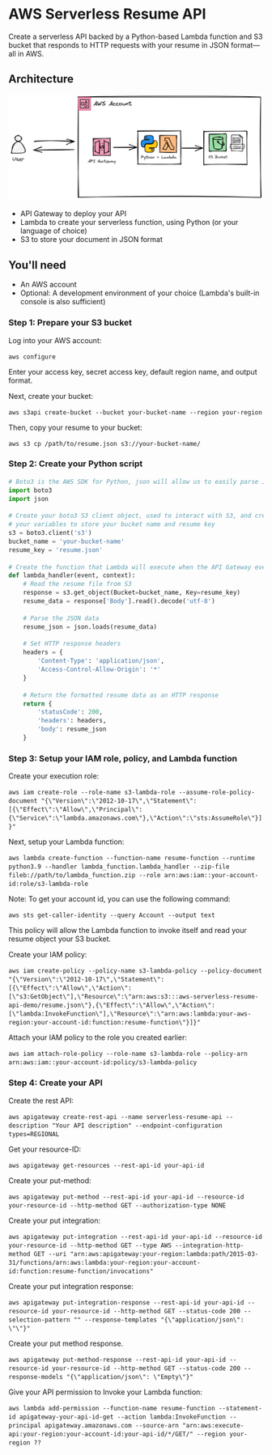 # AWS Serverless Resume API
Create a serverless API backed by a Python-based Lambda function and S3 bucket that responds to HTTP requests with your resume in JSON format—all in AWS. 

## Architecture

![Diagram](aws-serverless-resume-API-diagram.png)

* API Gateway to deploy your API
* Lambda to create your serverless function, using Python (or your language of choice)
* S3 to store your document in JSON format 

## You'll need
* An AWS account
* Optional: A development environment of your choice (Lambda's built-in console is also sufficient)

### Step 1: Prepare your S3 bucket
Log into your AWS account:

`aws configure`

Enter your access key, secret access key, default region name, and output format. 

Next, create your bucket:

`aws s3api create-bucket --bucket your-bucket-name --region your-region`

Then, copy your resume to your bucket:

`aws s3 cp /path/to/resume.json s3://your-bucket-name/`

### Step 2: Create your Python script

```python
# Boto3 is the AWS SDK for Python, json will allow us to easily parse JSON data
import boto3
import json

# Create your boto3 S3 client object, used to interact with S3, and create
# your variables to store your bucket name and resume key
s3 = boto3.client('s3')
bucket_name = 'your-bucket-name'
resume_key = 'resume.json'

# Create the function that Lambda will execute when the API Gateway event is triggered
def lambda_handler(event, context):
    # Read the resume file from S3
    response = s3.get_object(Bucket=bucket_name, Key=resume_key)
    resume_data = response['Body'].read().decode('utf-8')

    # Parse the JSON data
    resume_json = json.loads(resume_data)

    # Set HTTP response headers
    headers = {
        'Content-Type': 'application/json',
        'Access-Control-Allow-Origin': '*'
    }

    # Return the formatted resume data as an HTTP response
    return {
        'statusCode': 200,
        'headers': headers,
        'body': resume_json
    }
```

### Step 3: Setup your IAM role, policy, and Lambda function

Create your execution role:

` aws iam create-role --role-name s3-lambda-role --assume-role-policy-document "{\"Version\":\"2012-10-17\",\"Statement\":[{\"Effect\":\"Allow\",\"Principal\":{\"Service\":\"lambda.amazonaws.com\"},\"Action\":\"sts:AssumeRole\"}]}" `

Next, setup your Lambda function:

` aws lambda create-function --function-name resume-function --runtime python3.9 --handler lambda_function.lambda_handler --zip-file fileb://path/to/lambda_function.zip --role arn:aws:iam::your-account-id:role/s3-lambda-role `

Note: To get your account id, you can use the following command: 

` aws sts get-caller-identity --query Account --output text `

This policy will allow the Lambda function to invoke itself and read your resume object your S3 bucket. 

Create your IAM policy:

` aws iam create-policy --policy-name s3-lambda-policy --policy-document "{\"Version\":\"2012-10-17\",\"Statement\":[{\"Effect\":\"Allow\",\"Action\":[\"s3:GetObject\"],\"Resource\":\"arn:aws:s3:::aws-serverless-resume-api-demo/resume.json\"},{\"Effect\":\"Allow\",\"Action\":[\"lambda:InvokeFunction\"],\"Resource\":\"arn:aws:lambda:your-aws-region:your-account-id:function:resume-function\"}]}" `

Attach your IAM policy to the role you created earlier: 

` aws iam attach-role-policy --role-name s3-lambda-role --policy-arn arn:aws:iam::your-account-id:policy/s3-lambda-policy `

### Step 4: Create your API

Create the rest API:

` aws apigateway create-rest-api --name serverless-resume-api --description "Your API description" --endpoint-configuration types=REGIONAL `

Get your resource-ID:

`aws apigateway get-resources --rest-api-id your-api-id `

Create your put-method:

`aws apigateway put-method --rest-api-id your-api-id --resource-id your-resource-id --http-method GET --authorization-type NONE`

Create your put integration:

`aws apigateway put-integration --rest-api-id your-api-id --resource-id your-resource-id --http-method GET --type AWS --integration-http-method GET --uri "arn:aws:apigateway:your-region:lambda:path/2015-03-31/functions/arn:aws:lambda:your-region:your-account-id:function:resume-function/invocations"`

Create your put integration response:

`aws apigateway put-integration-response --rest-api-id your-api-id --resource-id your-resource-id --http-method GET --status-code 200 --selection-pattern "" --response-templates "{\"application/json\": \"\"}"`

Create your put method response. 

`aws apigateway put-method-response --rest-api-id your-api-id --resource-id your-resource-id --http-method GET --status-code 200 --response-models "{\"application/json\": \"Empty\"}"`

Give your API permission to Invoke your Lambda function:

`aws lambda add-permission --function-name resume-function --statement-id apigateway-your-api-id-get --action lambda:InvokeFunction --principal apigateway.amazonaws.com --source-arn "arn:aws:execute-api:your-region:your-account-id:your-api-id/*/GET/" --region your-region
??`









